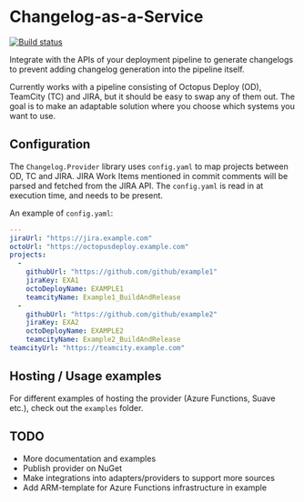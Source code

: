 # Changelog-as-a-Service
[![Build status](https://ci.appveyor.com/api/projects/status/b3s0h5tulgtlnssu?svg=true)](https://ci.appveyor.com/project/nikolaia/changelogaas)

Integrate with the APIs of your deployment pipeline to generate changelogs to prevent adding changelog generation into the pipeline itself.

Currently works with a pipeline consisting of Octopus Deploy (OD), TeamCity (TC) and JIRA, but it should be easy to swap any of them out. The goal is to make an adaptable solution where you choose which systems you want to use.

## Configuration

The `Changelog.Provider` library uses `config.yaml` to map projects between OD, TC and JIRA. JIRA Work Items mentioned in commit comments will be parsed and fetched from the JIRA API. The `config.yaml` is read in at execution time, and needs to be present.

An example of `config.yaml`:

```yaml
---
jiraUrl: "https://jira.example.com"
octoUrl: "https://octopusdeploy.example.com"
projects:
  -
    githubUrl: "https://github.com/github/example1"
    jiraKey: EXA1
    octoDeployName: EXAMPLE1
    teamcityName: Example1_BuildAndRelease
  -
    githubUrl: "https://github.com/github/example2"
    jiraKey: EXA2
    octoDeployName: EXAMPLE2
    teamcityName: Example2_BuildAndRelease
teamcityUrl: "https://teamcity.example.com"
```

## Hosting / Usage examples

For different examples of hosting the provider (Azure Functions, Suave etc.), check out the `examples` folder.

## TODO

* More documentation and examples
* Publish provider on NuGet
* Make integrations into adapters/providers to support more sources
* Add ARM-template for Azure Functions infrastructure in example